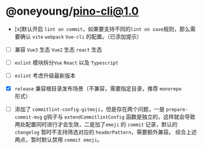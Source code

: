 
# @oneyoung/pino-cli@1.0

- [x]默认开启 `lint on commit`，如果要支持不同的`lint on save`规则，那么需要确认 `vite` `webpack` `Vue-cli` 的配置。（已添加提示）

- [ ] 兼容 `Vue3` 生态 `Vue2` 生态 `react` 生态

- [ ] `eslint` 模块拆分`Vue` `React` 以及 `Typescript`

- [ ] `eslint` 考虑升级最新版本

- [x] `release` 兼容根目录发布场景（不兼容，需要指定目录，推荐 `monorepo` 形式）

- [ ] 添加了 `commitlint-config-gitmoji`，但是存在两个问题，一是 `prepare-commit-msg` g钩子与 `extendCommitlintConfig` 函数是独立的，这样就会导致两处配置同时进行才会生效，二是加了`emoji` 的 `commit` 记录，默认的 `changelog` 暂时不支持筛选对应的 `headerPattern`，需要额外兼容。 综合上述两点，暂时默认禁用 `commit emoji`。
